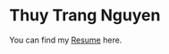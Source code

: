 <html>
<body>

<h1>Thuy Trang Nguyen </h1>
<p> You can find my <a href="https://github.com/thuytrang-nguyen/thuytrang-nguyen.github.io/blob/main/files/Thuy_Trang_Nguyen_Resume.pdf">Resume</a> here.</p>
</body>
</html>

